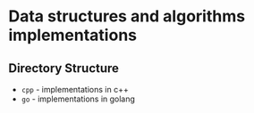 # Data structures and algorithms implementations

## Directory Structure
- `cpp` - implementations in c++
- `go` - implementations in golang